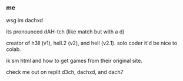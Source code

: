 ### me
wsg im dachxd 

its pronounced dAH-tch (like match but with a d)

creator of h3ll (v1), hell.2 (v2), and hell (v2.1).
solo coder it'd be nice to colab.

ik sm html and how to get games from 
their original site.

check me out on replit
d3ch, dachxd, and dach7

